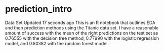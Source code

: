# prediction_intro
 Data Set  Updated 17 seconds ago This is an R notebook that outlines EDA and then prediction methods using the Titanic data set. I have a reasonable amount of success with the mean of the right predictions on the test set as 0.76555 with the decision tree method, 0.77990 with the logistic regression model, and 0.80382 with the random forest model.
